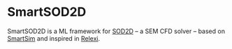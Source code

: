 # SmartSOD2D

SmartSOD2D is a ML framework for [SOD2D](https://gitlab.com/bsc_sod2d/sod2d_gitlab) – a SEM CFD solver – based on [SmartSim](https://github.com/CrayLabs/SmartSim) and inspired in [Relexi](https://github.com/flexi-framework/relexi).
